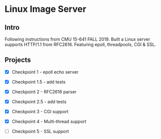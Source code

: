 # Linux Image Server 
## Intro
Following instructions from CMU 15-641 FALL 2019. Built a Linux server supports HTTP/1.1 from RFC2616. 
Featuring epoll, threadpools, CGI & SSL.

## Projects

- [x] Checkpoint 1 - epoll echo server

- [x] Checkpoint 1.5 - add tests

- [x] Checkpoint 2 - RFC2616 parser

- [x] Checkpoint 2.5 - add tests

- [x] Checkpoint 3 - CGI support 

- [x] Checkpoint 4 - Multi-thread support

- [ ] Checkpoint 5 - SSL support 


